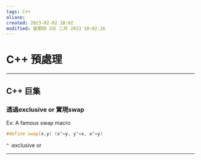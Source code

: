```yaml
---
tags: C++ 
aliase: 
created: 2023-02-02 10:02
modified: 星期四 2日 二月 2023 10:02:16
---
```


# C++ 預處理
***
## C++ 巨集
### 透過exclusive or 實現swap
Ex:
A famous swap macro
```cpp
#define swap(x,y) (x^=y, y^=x, x^=y)
```
`^` :exclusive or

***



